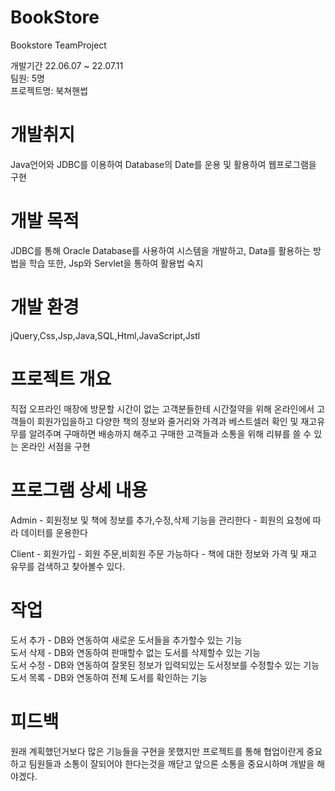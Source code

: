 # BookStore
Bookstore TeamProject

개발기간 22.06.07 ~ 22.07.11<br>
팀원: 5명<br>
프로젝트명: 북쳐핸썹

# 개발취지
Java언어와 JDBC를 이용하여 Database의 Date를 운용 및 활용하여 웹프로그램을 구현

# 개발 목적
JDBC를 통해 Oracle Database를 사용하여 시스템을 개발하고, Data를 활용하는 방법을 학습
또한, Jsp와 Servlet을 통하여 활용법 숙지

# 개발 환경
jQuery,Css,Jsp,Java,SQL,Html,JavaScript,Jstl

# 프로젝트 개요
직접 오프라인 매장에 방문할 시간이 없는 고객분들한테 시간절약을 위해 온라인에서 고객들이 회원가입을하고 다양한 책의 정보와 줄거리와 가격과 베스트셀러 확인 및 재고유무를 알려주며 구매하면 배송까지 해주고 구매한 고객들과 소통을 위해 리뷰를 쓸 수 있는 온라인 서점을 구현

# 프로그램 상세 내용
Admin - 회원정보 및 책에 정보를 추가,수정,삭제 기능을 관리한다
      - 회원의 요청에 따라 데이터를 운용한다
      
Client - 회원가입
       - 회원 주문,비회원 주문 가능하다
       - 책에 대한 정보와 가격 및 재고 유무를 검색하고 찾아볼수 있다.
       
# 작업
도서 추가 - DB와 연동하여 새로운 도서들을 추가할수 있는 기능<br>
도서 삭제 - DB와 연동하여 판매할수 없는 도서를 삭제할수 있는 기능<br>
도서 수정 - DB와 연동하여 잘못된 정보가 입력되있는 도서정보를 수정할수 있는 기능<br>
도서 목록 - DB와 연동하여 전체 도서를 확인하는 기능

# 피드백
원래 계획했던거보다 많은 기능들을 구현을 못했지만 프로젝트를 통해 협업이란게 중요하고 팀원들과 소통이 잘되어야 한다는것을 깨닫고 앞으론 소통을 중요시하며 개발을 해야겠다.
